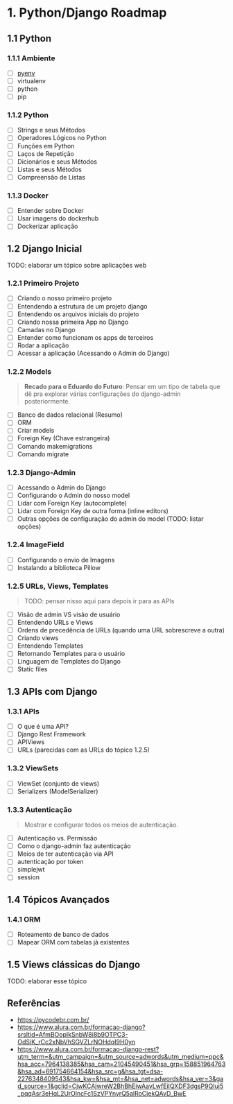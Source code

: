 # 1. Python/Django Roadmap

## 1.1 Python

### 1.1.1 Ambiente

- [ ] [pyenv](https://github.com/pyenv/pyenv)
- [ ] virtualenv
- [ ] python
- [ ] pip

### 1.1.2 Python

- [ ] Strings e seus Métodos
- [ ] Operadores Lógicos no Python
- [ ] Funções em Python
- [ ] Laços de Repetição
- [ ] Dicionários e seus Métodos
- [ ] Listas e seus Métodos
- [ ] Compreensão de Listas

### 1.1.3 Docker

- [ ] Entender sobre Docker
- [ ] Usar imagens do dockerhub
- [ ] Dockerizar aplicação

## 1.2 Django Inicial

TODO: elaborar um tópico sobre aplicações web

### 1.2.1 Primeiro Projeto

- [ ] Criando o nosso primeiro projeto
- [ ] Entendendo a estrutura de um projeto django
- [ ] Entendendo os arquivos iniciais do projeto
- [ ] Criando nossa primeira App no Django
- [ ] Camadas no Django
- [ ] Entender como funcionam os apps de terceiros
- [ ] Rodar a aplicação
- [ ] Acessar a aplicação (Acessando o Admin do Django)

### 1.2.2 Models

> **Recado para o Eduardo do Futuro**: Pensar em um tipo de tabela que dê pra explorar várias configurações do django-admin posteriormente.

- [ ] Banco de dados relacional (Resumo)
- [ ] ORM
- [ ] Criar models
- [ ] Foreign Key (Chave estrangeira)
- [ ] Comando makemigrations
- [ ] Comando migrate

### 1.2.3 Django-Admin

- [ ] Acessando o Admin do Django
- [ ] Configurando o Admin do nosso model
- [ ] Lidar com Foreign Key (autocomplete)
- [ ] Lidar com Foreign Key de outra forma (inline editors)
- [ ] Outras opções de configuração do admin do model (TODO: listar opções)

### 1.2.4 ImageField

- [ ] Configurando o envio de Imagens
- [ ] Instalando a biblioteca Pillow

### 1.2.5 URLs, Views, Templates

> TODO: pensar nisso aqui para depois ir para as APIs

- [ ] Visão de admin VS visão de usuário
- [ ] Entendendo URLs e Views
- [ ] Ordens de precedência de URLs (quando uma URL sobrescreve a outra)
- [ ] Criando views
- [ ] Entendendo Templates
- [ ] Retornando Templates para o usuário
- [ ] Linguagem de Templates do Django
- [ ] Static files

## 1.3 APIs com Django

### 1.3.1 APIs

- [ ] O que é uma API?
- [ ] Django Rest Framework
- [ ] APIViews
- [ ] URLs (parecidas com as URLs do tópico 1.2.5)

### 1.3.2 ViewSets

- [ ] ViewSet (conjunto de views)
- [ ] Serializers (ModelSerializer)

### 1.3.3 Autenticação

> Mostrar e configurar todos os meios de autenticação.

- [ ] Autenticação vs. Permissão
- [ ] Como o django-admin faz autenticação
- [ ] Meios de ter autenticação via API
- [ ] autenticação por token
- [ ] simplejwt
- [ ] session

## 1.4 Tópicos Avançados

### 1.4.1 ORM

- [ ] Roteamento de banco de dados
- [ ] Mapear ORM com tabelas já existentes

## 1.5 Views clássicas do Django

TODO: elaborar esse tópico

## Referências

- https://pycodebr.com.br/
- https://www.alura.com.br/formacao-django?srsltid=AfmBOopIkSnbW8i8b9OTPC3-OdSiK_rCc2xNbVhSGVZLrNOHdqI9H0yn
- https://www.alura.com.br/formacao-django-rest?utm_term=&utm_campaign=&utm_source=adwords&utm_medium=ppc&hsa_acc=7964138385&hsa_cam=21045490451&hsa_grp=158851964763&hsa_ad=691754664154&hsa_src=g&hsa_tgt=dsa-2276348409543&hsa_kw=&hsa_mt=&hsa_net=adwords&hsa_ver=3&gad_source=1&gclid=CjwKCAjwreW2BhBhEiwAavLwfEiIQXDF3dgsP9QIuj5_pqqAsr3eHqL2UrOlncFc1SzVPYnyrQ5alRoCjekQAvD_BwE
